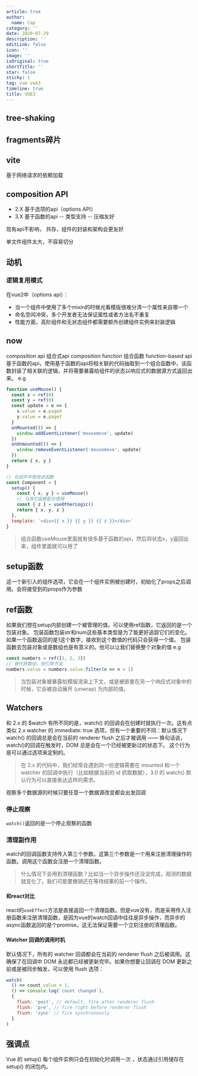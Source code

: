 ```yaml
---
article: true
author:
  name: Cap
category: ''
date: 2020-07-29
description: ''
editLink: false
icon: ''
image: ''
isOriginal: true
shortTitle: ''
star: false
sticky: 1
tag: vue vue3
timeline: true
title: VUE3
---
```




## tree-shaking

## fragments碎片

## vite

基于网络请求的依赖加载

## composition API

- 2.X 基于选项的api（options API）
- 3.X 基于函数的api
-- 类型支持
-- 压缩友好

现有api不影响，
共存，组件的封装和架构会更友好

单文件组件太大，不容易切分

## 动机

### 逻辑复用模式

在vue2中（options api）：

- 当一个组件中使用了多个mixin的时候光看模版很难分清一个属性来自哪一个
- 命名空间冲突，多个开发者无法保证属性或者方法名不重复
- 性能方面，高阶组件和无状态组件都需要额外创建组件实例来封装逻辑

## now

composition api 组合式api
composition function 组合函数
function-based api 基于函数的api，使用基于函数的api将相关联的代码抽取到一个组合函数中，该函数封装了相关联的逻辑，并将需要暴露给组件的状态以响应式的数据源方式返回出来。
e.g

```js
function useMouse() {
  const x = ref(0)
  const y = ref(0)
  const update = e => {
    x.value = e.pageX
    y.value = e.pageY
  }
  onMounted(() => {
    window.addEventListener('mousemove', update)
  })
  onUnmounted(() => {
    window.removeEventListener('mousemove', update)
  })
  return { x, y }
}

// 在组件中使用该函数
const Component = {
  setup() {
    const { x, y } = useMouse()
    // 与其它函数配合使用
    const { z } = useOtherLogic()
    return { x, y, z }
  },
  template: `<div>{{ x }} {{ y }} {{ z }}</div>`
}
```

> 组合函数useMouse里面就有很多基于函数的api，然后将状态x，y返回出来，组件里面就可以用了


## setup函数

这一个新引入的组件选项，它会在一个组件实例被创建时，初始化了props之后调用。会将接受到的props作为参数

## ref函数

如果我们想在setup内部创建一个被管理的值。可以使用ref函数，它返回的是一个包装对象。
包装函数包装str和num这些基本类型是为了能更好追踪它们的变化。如果一个函数返回的是1这个数字，接收到这个数值的代码只会获得一个值。
包装函数去包装对象或是数组也是有意义的。他可以让我们替换整个对象的值
e.g

```js
const numbers = ref([1, 2, 3])
// 替代原数组，但引用不变
numbers.value = numbers.value.filter(n => n > 1)
```

> 当包装对象被暴露给模版渲染上下文，或是被嵌套在另一个响应式对象中的时候，它会被自动展开 (unwrap) 为内部的值。


## Watchers

和 2.x 的 $watch 有所不同的是，watch() 的回调会在创建时就执行一次。这有点类似 2.x watcher 的 immediate: true 选项，但有一个重要的不同：默认情况下 watch() 的回调总是会在当前的 renderer flush 之后才被调用 —— 换句话说，watch()的回调在触发时，DOM 总是会在一个已经被更新过的状态下。 这个行为是可以通过选项来定制的。

> 在 2.x 的代码中，我们经常会遇到同一份逻辑需要在 mounted 和一个 watcher 的回调中执行（比如根据当前的 id 抓取数据），3.0 的 watch() 默认行为可以直接表达这样的需求。


观察多个数据源的时候只要任意一个数据源改变都会出发回调

### 停止观察

`watch()`返回的是一个停止观察的函数

### 清理副作用

watch的回调函数支持传入第三个参数。这第三个参数是一个用来注册清理操作的函数。调用这个函数会注册一个清理函数。

> 什么情况下会用到清理函数？比如当一个异步操作还没没完成，观测的数据就变化了。我们可能要撤销还在等待结果的前一个操作。

#### 和react对比

react的`useEffect`方法是直接返回一个清理函数。但是vue没有，而是采用传入注册函数来注册清理函数，是因为vue的watch回调中往往是异步操作，而异步的async函数返回的是个promise，这无法保证需要一个立刻注册的清理函数。

#### Watcher 回调的调用时机

默认情况下，所有的 watcher 回调都会在当前的 renderer flush 之后被调用。这确保了在回调中 DOM 永远都已经被更新完毕。如果你想要让回调在 DOM 更新之前或是被同步触发，可以使用 flush 选项：

```js
watch(
  () => count.value + 1,
  () => console.log(`count changed`),
  {
    flush: 'post', // default, fire after renderer flush
    flush: 'pre', // fire right before renderer flush
    flush: 'sync' // fire synchronously
  }
)
```

## 强调点

Vue 的 setup() 每个组件实例只会在初始化时调用一次 ，状态通过引用储存在 setup() 的闭包内。
